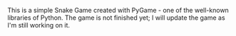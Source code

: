 This is a simple Snake Game created with PyGame - one of the well-known libraries of Python. The game is not finished yet; I will update the game as I'm still working on it.
